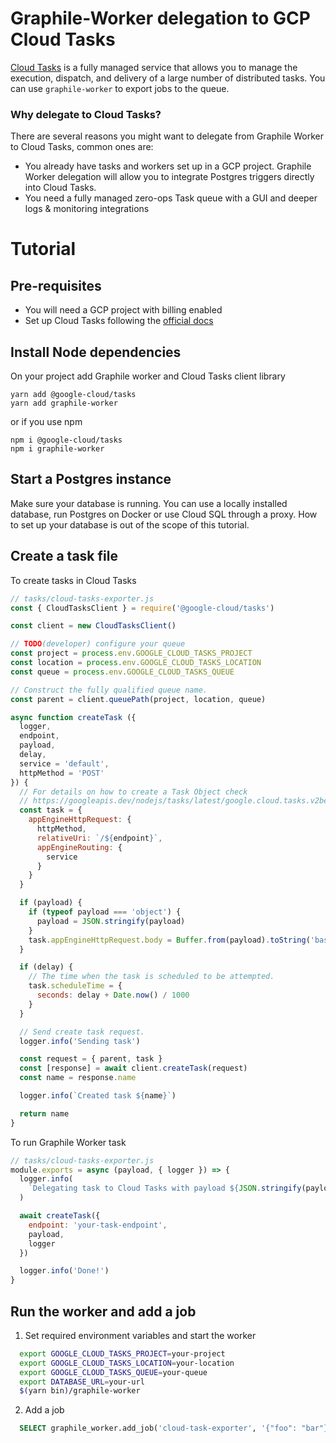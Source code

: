 # Graphile-Worker delegation to GCP Cloud Tasks

[Cloud Tasks](https://cloud.google.com/tasks/) is a fully managed service that allows you to manage the execution, dispatch, and delivery of a large number of distributed tasks. You can use `graphile-worker` to export jobs to the queue.

### Why delegate to Cloud Tasks?

There are several reasons you might want to delegate from Graphile Worker to Cloud Tasks, common ones are:

- You already have tasks and workers set up in a GCP project. Graphile Worker delegation will allow you to integrate Postgres triggers directly into Cloud Tasks.
- You need a fully managed zero-ops Task queue with a GUI and deeper logs & monitoring integrations

# Tutorial

## Pre-requisites

- You will need a GCP project with billing enabled
- Set up Cloud Tasks following the [official docs](https://googleapis.dev/nodejs/tasks/latest/index.html)


## Install Node dependencies
On your project add Graphile worker and Cloud Tasks client library

    yarn add @google-cloud/tasks
    yarn add graphile-worker

or if you use npm

    npm i @google-cloud/tasks
    npm i graphile-worker

## Start a Postgres instance
Make sure your database is running. You can use a locally installed  database, run Postgres on Docker or use Cloud SQL through a proxy. How to set up your database is out of the scope of this tutorial.

## Create a task file

To create tasks in Cloud Tasks
```js
// tasks/cloud-tasks-exporter.js
const { CloudTasksClient } = require('@google-cloud/tasks')

const client = new CloudTasksClient()

// TODO(developer) configure your queue
const project = process.env.GOOGLE_CLOUD_TASKS_PROJECT
const location = process.env.GOOGLE_CLOUD_TASKS_LOCATION
const queue = process.env.GOOGLE_CLOUD_TASKS_QUEUE

// Construct the fully qualified queue name.
const parent = client.queuePath(project, location, queue)

async function createTask ({
  logger,
  endpoint,
  payload,
  delay,
  service = 'default',
  httpMethod = 'POST'
}) {
  // For details on how to create a Task Object check
  // https://googleapis.dev/nodejs/tasks/latest/google.cloud.tasks.v2beta2.html#.Task
  const task = {
    appEngineHttpRequest: {
      httpMethod,
      relativeUri: `/${endpoint}`,
      appEngineRouting: {
        service
      }
    }
  }

  if (payload) {
    if (typeof payload === 'object') {
      payload = JSON.stringify(payload)
    }
    task.appEngineHttpRequest.body = Buffer.from(payload).toString('base64')
  }

  if (delay) {
    // The time when the task is scheduled to be attempted.
    task.scheduleTime = {
      seconds: delay + Date.now() / 1000
    }
  }

  // Send create task request.
  logger.info('Sending task')

  const request = { parent, task }
  const [response] = await client.createTask(request)
  const name = response.name

  logger.info(`Created task ${name}`)

  return name
}
```

To run Graphile Worker task
```js
// tasks/cloud-tasks-exporter.js
module.exports = async (payload, { logger }) => {
  logger.info(
    `Delegating task to Cloud Tasks with payload ${JSON.stringify(payload)}`
  )

  await createTask({
    endpoint: 'your-task-endpoint',
    payload,
    logger
  })

  logger.info('Done!')
}
```

## Run the worker and add a job

1. Set required environment variables and start the worker

```bash
  export GOOGLE_CLOUD_TASKS_PROJECT=your-project
  export GOOGLE_CLOUD_TASKS_LOCATION=your-location
  export GOOGLE_CLOUD_TASKS_QUEUE=your-queue
  export DATABASE_URL=your-url
  $(yarn bin)/graphile-worker
```

2. Add a job

```sql
  SELECT graphile_worker.add_job('cloud-task-exporter', '{"foo": "bar"}');
```
